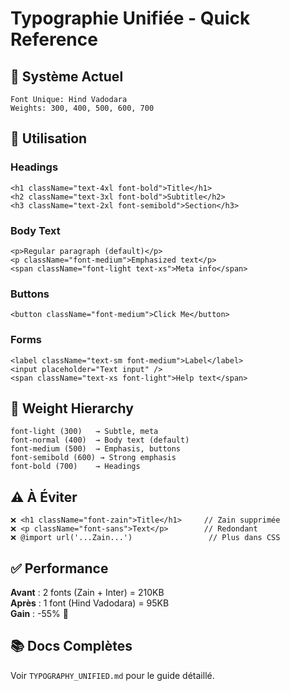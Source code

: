 # Typographie Unifiée - Quick Reference

## 🎯 Système Actuel

```
Font Unique: Hind Vadodara
Weights: 300, 400, 500, 600, 700
```

## 📝 Utilisation

### Headings
```tsx
<h1 className="text-4xl font-bold">Title</h1>
<h2 className="text-3xl font-bold">Subtitle</h2>
<h3 className="text-2xl font-semibold">Section</h3>
```

### Body Text
```tsx
<p>Regular paragraph (default)</p>
<p className="font-medium">Emphasized text</p>
<span className="font-light text-xs">Meta info</span>
```

### Buttons
```tsx
<button className="font-medium">Click Me</button>
```

### Forms
```tsx
<label className="text-sm font-medium">Label</label>
<input placeholder="Text input" />
<span className="text-xs font-light">Help text</span>
```

## 🎨 Weight Hierarchy

```
font-light (300)   → Subtle, meta
font-normal (400)  → Body text (default)
font-medium (500)  → Emphasis, buttons
font-semibold (600) → Strong emphasis
font-bold (700)    → Headings
```

## ⚠️ À Éviter

```tsx
❌ <h1 className="font-zain">Title</h1>     // Zain supprimée
❌ <p className="font-sans">Text</p>        // Redondant
❌ @import url('...Zain...')                 // Plus dans CSS
```

## ✅ Performance

**Avant** : 2 fonts (Zain + Inter) = 210KB  
**Après** : 1 font (Hind Vadodara) = 95KB  
**Gain** : -55% 🎉

## 📚 Docs Complètes

Voir `TYPOGRAPHY_UNIFIED.md` pour le guide détaillé.
